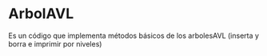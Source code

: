 # ArbolAVL
Es un código que implementa métodos básicos de los arbolesAVL (inserta y borra e imprimir por niveles)
